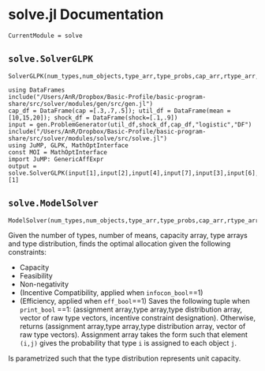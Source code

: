 
# solve.jl Documentation
```@meta
CurrentModule = solve
```

## `solve.SolverGLPK`
```@docs
SolverGLPK(num_types,num_objects,type_arr,type_probs,cap_arr,rtype_arr,folder,type_vec_shock,print_bool,infocon_bool,eff_bool)
```
```@repl
using DataFrames
include("/Users/AnR/Dropbox/Basic-Profile/basic-program-share/src/solver/modules/gen/src/gen.jl")
cap_df = DataFrame(cap =[.3,.7,.5]); util_df = DataFrame(mean =[10,15,20]); shock_df = DataFrame(shock=[.1,.9])
input = gen.ProblemGenerator(util_df,shock_df,cap_df,"logistic","DF")
include("/Users/AnR/Dropbox/Basic-Profile/basic-program-share/src/solver/modules/solve/src/solve.jl")
using JuMP, GLPK, MathOptInterface
const MOI = MathOptInterface
import JuMP: GenericAffExpr
output = solve.SolverGLPK(input[1],input[2],input[4],input[7],input[3],input[6],"output",input[5],0,1,0)[1]
```

## `solve.ModelSolver`
```@docs
ModelSolver(num_types,num_objects,type_arr,type_probs,cap_arr,rtype_arr,m,folder,type_vec_shock,print_bool,infocon_bool,eff_bool)
```


Given the number of types, number of means, capacity array, type arrays and type distribution, finds the optimal allocation given the following constraints:
- Capacity
- Feasibility
- Non-negativity
- (Incentive Compatibility, applied when `infocon_bool`==1)
- (Efficiency, applied when `eff_bool`==1)
Saves the following tuple when `print_bool` ==1: (assignment array,type array,type distribution array, vector of raw type vectors, incentive constraint designation). Otherwise, returns (assignment array,type array,type distribution array, vector of raw type vectors). Assignment array takes the form such that element `(i,j)` gives the probability that type `i` is assigned to each object `j`.

Is parametrized such that the type distribution represents unit capacity.